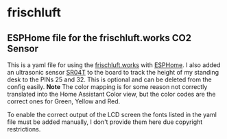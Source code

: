 # frischluft
ESPHome file for the frischluft.works CO2 Sensor
---
This is a yaml file for using the [frischluft.works](https://frischluft.works/) with [ESPHome](https://esphome.io/).
I also added an ultrasonic sensor [SR04T](https://www.openelectronics.eu/Vandeniui-atsparus-ultragarsinis-atstumo-jutiklis-JSN-SR04T-AJ-SR04M) to the board to track the height of my standing desk to the PINs 25 and 32. This is optional and can be deleted from the config easily.
**Note**
The color mapping is for some reason not correctly translated into the Home Assistant Color view, but the color codes are the correct ones for Green, Yellow and Red.

To enable the correct output of the LCD screen the fonts listed in the yaml file must be added manually, I don't provide them here due copyright restrictions.
